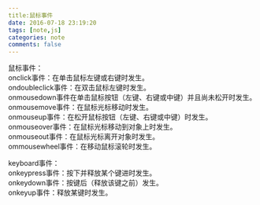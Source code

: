 ```yaml
---
title:鼠标事件
date: 2016-07-18 23:19:20
tags: [note,js]
categories: note
comments: false
---  
```


鼠标事件：  
onclick事件：在单击鼠标左键或右键时发生。  
ondoubleclick事件：在双击鼠标左键时发生。   
onmousedown事件在单击鼠标按钮（左键、右键或中键）并且尚未松开时发生。  
onmousemove事件：在鼠标光标移动时发生。  
onmouseup事件：在松开鼠标按钮（左键、右键或中键）时发生。  
onmouseover事件：在鼠标光标移动到对象上时发生。  
onmouseout事件：在鼠标光标离开对象时发生。  
ommousewheel事件：在移动鼠标滚轮时发生。  

keyboard事件：  
onkeypress事件：按下并释放某个键进时发生。  
onkeydown事件：按键后（释放该键之前）发生。  
onkeyup事件：释放某键时发生。  

